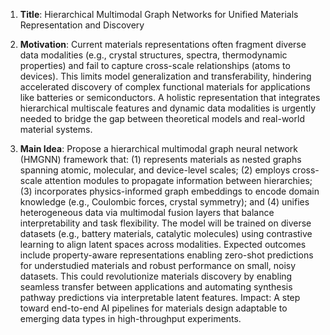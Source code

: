 1. **Title**: Hierarchical Multimodal Graph Networks for Unified Materials Representation and Discovery  

2. **Motivation**: Current materials representations often fragment diverse data modalities (e.g., crystal structures, spectra, thermodynamic properties) and fail to capture cross-scale relationships (atoms to devices). This limits model generalization and transferability, hindering accelerated discovery of complex functional materials for applications like batteries or semiconductors. A holistic representation that integrates hierarchical multiscale features and dynamic data modalities is urgently needed to bridge the gap between theoretical models and real-world material systems.  

3. **Main Idea**: Propose a hierarchical multimodal graph neural network (HMGNN) framework that: (1) represents materials as nested graphs spanning atomic, molecular, and device-level scales; (2) employs cross-scale attention modules to propagate information between hierarchies; (3) incorporates physics-informed graph embeddings to encode domain knowledge (e.g., Coulombic forces, crystal symmetry); and (4) unifies heterogeneous data via multimodal fusion layers that balance interpretability and task flexibility. The model will be trained on diverse datasets (e.g., battery materials, catalytic molecules) using contrastive learning to align latent spaces across modalities. Expected outcomes include property-aware representations enabling zero-shot predictions for understudied materials and robust performance on small, noisy datasets. This could revolutionize materials discovery by enabling seamless transfer between applications and automating synthesis pathway predictions via interpretable latent features. Impact: A step toward end-to-end AI pipelines for materials design adaptable to emerging data types in high-throughput experiments.